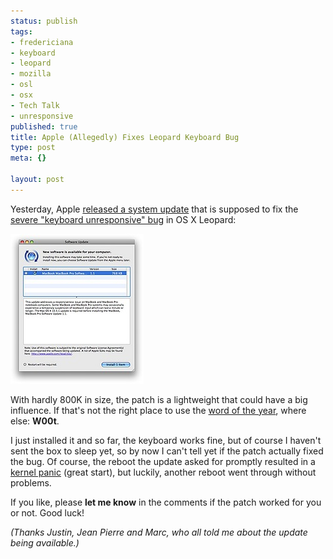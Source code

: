 ```yaml
--- 
status: publish
tags: 
- fredericiana
- keyboard
- leopard
- mozilla
- osl
- osx
- Tech Talk
- unresponsive
published: true
title: Apple (Allegedly) Fixes Leopard Keyboard Bug
type: post
meta: {}

layout: post
---
```

Yesterday, Apple <a href="http://www.engadget.com/2007/12/18/apple-finally-fixes-some-macbook-keyboard-issues/">released a system update</a> that is supposed to fix the <a href="http://fredericiana.com/2007/11/27/osx-leopard-keyboard-problems/">severe "keyboard unresponsive" bug</a> in OS&nbsp;X Leopard:

<a href="http://www.ipernity.com/doc/fredw/1122788"><img src='/media/wp/2007/12/apple-keyboard-update.jpg' alt='Update for the Apple Keyboard Bug(s)' /></a>

With hardly 800K in size, the patch is a lightweight that could have a big influence. If that's not the right place to use the <a href="http://ap.google.com/article/ALeqM5imcJd2ELqieBlFxBLhBnP5k4juaAD8TFGLM00">word of the year</a>, where else: <strong>W00t</strong>.

I just installed it and so far, the keyboard works fine, but of course I haven't sent the box to sleep yet, so by now I can't tell yet if the patch actually fixed the bug. Of course, the reboot the update asked for promptly resulted in a <a href="http://www.ipernity.com/doc/fredw/1122799">kernel panic</a> (great start), but luckily, another reboot went through without problems.

If you like, please <strong>let me know</strong> in the comments if the patch worked for you or not. Good luck!

<em>(Thanks Justin, Jean Pierre and Marc, who all told me about the update being available.)</em>
